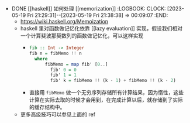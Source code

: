 - DONE [[haskell]] 如何处理 [[memorization]]
  :LOGBOOK:
  CLOCK: [2023-05-19 Fri 21:29:31]--[2023-05-19 Fri 21:38:38] =>  00:09:07
  :END:
	- https://wiki.haskell.org/Memoization
	- haskell 里对函数做记忆化依靠 [[lazy evaluation]] 实现，假设我们相对一个计算斐波那契数列的函数做记忆化，可以这样实现
		- ```haskell
		  fib :: Int -> Integer
		  fib n = fibMemo !! n
		  	where
		      	fibMemo = map fib' [0..]
		          fib' 0 = 0
		          fib' 1 = 1
		          fib' k = fibMemo !! (k - 1) + fibMemo !! (k - 2)
		  ```
		- 直接用 `fibMemo` 做一个无穷序列存储所有计算结果，因为惰性，这些计算在实际去取的时候才会用到，在完成计算以后，就存储到了实际的缓存结构中。
	- 更多高级技巧可以参见上面的 ref
